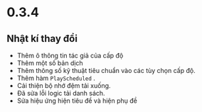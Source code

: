 # 0.3.4

## Nhật kí thay đổi

- Thêm ô thông tin tác giả của cấp độ
- Thêm một số bản dịch
- Thêm thông số kỹ thuật tiêu chuẩn vào các tùy chọn cấp độ.
- Thêm hàm `PlayScheduled` .
- Cải thiện bộ nhớ đệm tải xuống.
- Đã sửa lỗi logic tải danh sách.
- Sửa hiệu ứng hiện tiêu đề và hiện phụ đề
